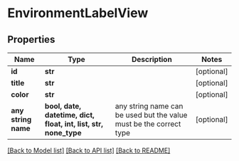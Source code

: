 # EnvironmentLabelView


## Properties
Name | Type | Description | Notes
------------ | ------------- | ------------- | -------------
**id** | **str** |  | [optional] 
**title** | **str** |  | [optional] 
**color** | **str** |  | [optional] 
**any string name** | **bool, date, datetime, dict, float, int, list, str, none_type** | any string name can be used but the value must be the correct type | [optional]

[[Back to Model list]](../README.md#documentation-for-models) [[Back to API list]](../README.md#documentation-for-api-endpoints) [[Back to README]](../README.md)



